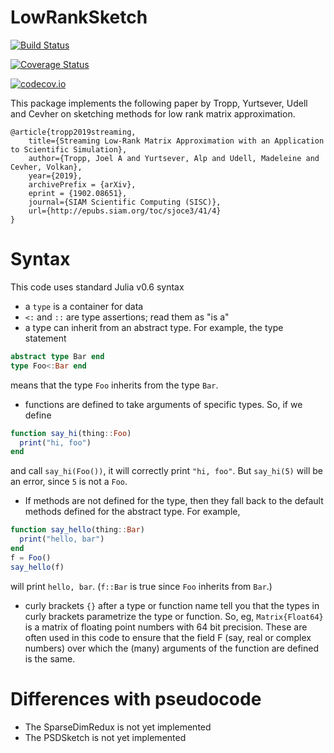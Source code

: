 # LowRankSketch

[![Build Status](https://travis-ci.org/madeleineudell/LowRankSketch.jl.svg?branch=master)](https://travis-ci.org/madeleineudell/LowRankSketch.jl)

[![Coverage Status](https://coveralls.io/repos/madeleineudell/LowRankSketch.jl/badge.svg?branch=master&service=github)](https://coveralls.io/github/madeleineudell/LowRankSketch.jl?branch=master)

[![codecov.io](http://codecov.io/github/madeleineudell/LowRankSketch.jl/coverage.svg?branch=master)](http://codecov.io/github/madeleineudell/LowRankSketch.jl?branch=master)

This package implements the following paper by Tropp, Yurtsever, Udell and Cevher on sketching methods for low rank matrix approximation.
```
@article{tropp2019streaming,
	title={Streaming Low-Rank Matrix Approximation with an Application to Scientific Simulation},
	author={Tropp, Joel A and Yurtsever, Alp and Udell, Madeleine and Cevher, Volkan},
	year={2019},
	archivePrefix = {arXiv},
	eprint = {1902.08651},
	journal={SIAM Scientific Computing (SISC)},
	url={http://epubs.siam.org/toc/sjoce3/41/4}
}
```

# Syntax

This code uses standard Julia v0.6 syntax

* a `type` is a container for data
* `<:` and `::` are type assertions; read them as "is a"
* a type can inherit from an abstract type. For example, the type statement
```julia
abstract type Bar end
type Foo<:Bar end
```
means that the type `Foo` inherits from the type `Bar`.
* functions are defined to take arguments of specific types. So, if we define
```julia
function say_hi(thing::Foo)
  print("hi, foo")
end
```
and call `say_hi(Foo())`, it will correctly print `"hi, foo"`.
But `say_hi(5)` will be an error, since `5` is not a `Foo`.
* If methods are not defined for the type, then they fall back to the default methods defined for the abstract type. For example,
```julia
function say_hello(thing::Bar)
  print("hello, bar")
end
f = Foo()
say_hello(f)
```
will print `hello, bar`. (`f::Bar` is true since `Foo` inherits from `Bar`.)
* curly brackets `{}` after a type or function name tell you that the types in curly brackets parametrize the type or function. So, eg, `Matrix{Float64}` is a matrix of floating point numbers with 64 bit precision. These are often used in this code to ensure that the field F (say, real or complex numbers) over which the (many) arguments of the function are defined is the same.

# Differences with pseudocode

* The SparseDimRedux is not yet implemented
* The PSDSketch is not yet implemented
